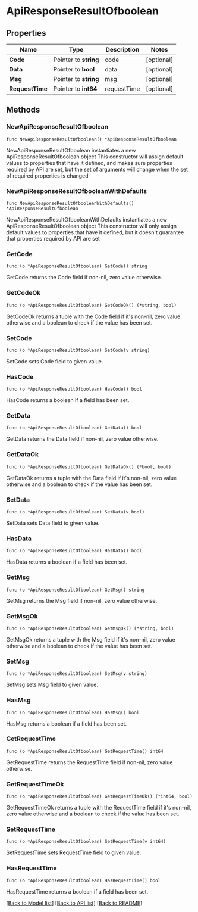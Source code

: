 # ApiResponseResultOfboolean

## Properties

Name | Type | Description | Notes
------------ | ------------- | ------------- | -------------
**Code** | Pointer to **string** | code | [optional] 
**Data** | Pointer to **bool** | data | [optional] 
**Msg** | Pointer to **string** | msg | [optional] 
**RequestTime** | Pointer to **int64** | requestTime | [optional] 

## Methods

### NewApiResponseResultOfboolean

`func NewApiResponseResultOfboolean() *ApiResponseResultOfboolean`

NewApiResponseResultOfboolean instantiates a new ApiResponseResultOfboolean object
This constructor will assign default values to properties that have it defined,
and makes sure properties required by API are set, but the set of arguments
will change when the set of required properties is changed

### NewApiResponseResultOfbooleanWithDefaults

`func NewApiResponseResultOfbooleanWithDefaults() *ApiResponseResultOfboolean`

NewApiResponseResultOfbooleanWithDefaults instantiates a new ApiResponseResultOfboolean object
This constructor will only assign default values to properties that have it defined,
but it doesn't guarantee that properties required by API are set

### GetCode

`func (o *ApiResponseResultOfboolean) GetCode() string`

GetCode returns the Code field if non-nil, zero value otherwise.

### GetCodeOk

`func (o *ApiResponseResultOfboolean) GetCodeOk() (*string, bool)`

GetCodeOk returns a tuple with the Code field if it's non-nil, zero value otherwise
and a boolean to check if the value has been set.

### SetCode

`func (o *ApiResponseResultOfboolean) SetCode(v string)`

SetCode sets Code field to given value.

### HasCode

`func (o *ApiResponseResultOfboolean) HasCode() bool`

HasCode returns a boolean if a field has been set.

### GetData

`func (o *ApiResponseResultOfboolean) GetData() bool`

GetData returns the Data field if non-nil, zero value otherwise.

### GetDataOk

`func (o *ApiResponseResultOfboolean) GetDataOk() (*bool, bool)`

GetDataOk returns a tuple with the Data field if it's non-nil, zero value otherwise
and a boolean to check if the value has been set.

### SetData

`func (o *ApiResponseResultOfboolean) SetData(v bool)`

SetData sets Data field to given value.

### HasData

`func (o *ApiResponseResultOfboolean) HasData() bool`

HasData returns a boolean if a field has been set.

### GetMsg

`func (o *ApiResponseResultOfboolean) GetMsg() string`

GetMsg returns the Msg field if non-nil, zero value otherwise.

### GetMsgOk

`func (o *ApiResponseResultOfboolean) GetMsgOk() (*string, bool)`

GetMsgOk returns a tuple with the Msg field if it's non-nil, zero value otherwise
and a boolean to check if the value has been set.

### SetMsg

`func (o *ApiResponseResultOfboolean) SetMsg(v string)`

SetMsg sets Msg field to given value.

### HasMsg

`func (o *ApiResponseResultOfboolean) HasMsg() bool`

HasMsg returns a boolean if a field has been set.

### GetRequestTime

`func (o *ApiResponseResultOfboolean) GetRequestTime() int64`

GetRequestTime returns the RequestTime field if non-nil, zero value otherwise.

### GetRequestTimeOk

`func (o *ApiResponseResultOfboolean) GetRequestTimeOk() (*int64, bool)`

GetRequestTimeOk returns a tuple with the RequestTime field if it's non-nil, zero value otherwise
and a boolean to check if the value has been set.

### SetRequestTime

`func (o *ApiResponseResultOfboolean) SetRequestTime(v int64)`

SetRequestTime sets RequestTime field to given value.

### HasRequestTime

`func (o *ApiResponseResultOfboolean) HasRequestTime() bool`

HasRequestTime returns a boolean if a field has been set.


[[Back to Model list]](../README.md#documentation-for-models) [[Back to API list]](../README.md#documentation-for-api-endpoints) [[Back to README]](../README.md)


